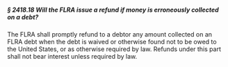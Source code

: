 ##### § 2418.18 Will the FLRA issue a refund if money is erroneously collected on a debt? #####

The FLRA shall promptly refund to a debtor any amount collected on an FLRA debt when the debt is waived or otherwise found not to be owed to the United States, or as otherwise required by law. Refunds under this part shall not bear interest unless required by law.